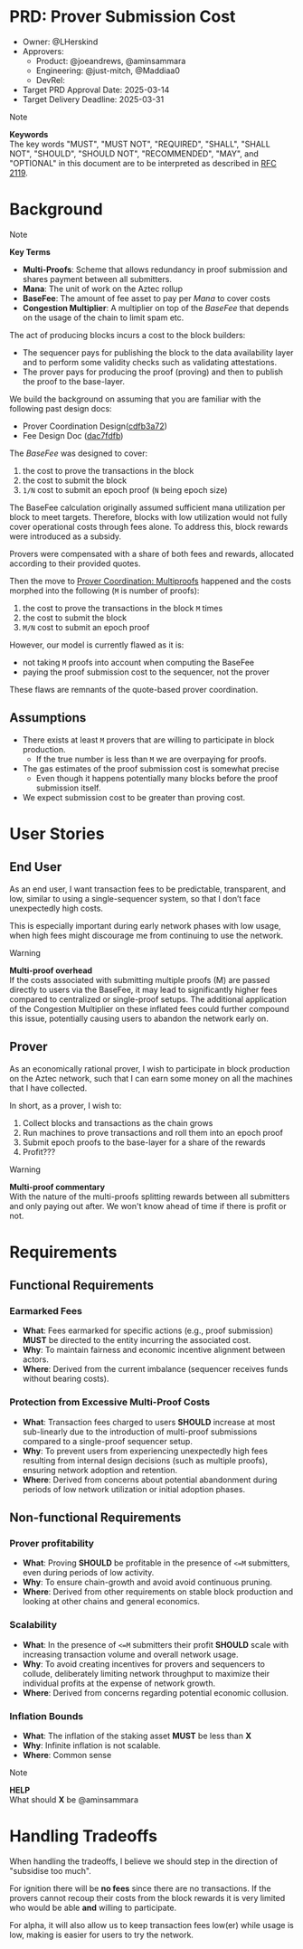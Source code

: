 # PRD: Prover Submission Cost

- Owner: @LHerskind
- Approvers:
  - Product: @joeandrews, @aminsammara
  - Engineering: @just-mitch, @Maddiaa0
  - DevRel:
- Target PRD Approval Date: 2025-03-14
- Target Delivery Deadline: 2025-03-31

> [!NOTE]
> **Keywords**   
> The key words "MUST", "MUST NOT", "REQUIRED", "SHALL", "SHALL NOT", "SHOULD", "SHOULD NOT", "RECOMMENDED", "MAY", and "OPTIONAL" in this document are to be interpreted as described in [RFC 2119](https://datatracker.ietf.org/doc/html/rfc2119).

# Background

> [!NOTE] 
> **Key Terms**   
> - **Multi-Proofs**: Scheme that allows redundancy in proof submission and shares payment between all submitters.
> - **Mana**: The unit of work on the Aztec rollup
> - **BaseFee**: The amount of fee asset to pay per _Mana_ to cover costs
> - **Congestion Multiplier**: A multiplier on top of the _BaseFee_ that depends on the usage of the chain to limit spam etc.

The act of producing blocks incurs a cost to the block builders:

- The sequencer pays for publishing the block to the data availability layer and to perform some validity checks such as validating attestations.
- The prover pays for producing the proof (proving) and then to publish the proof to the base-layer.

We build the background on assuming that you are familiar with the following past design docs:

- Prover Coordination Design([cdfb3a72](https://github.com/AztecProtocol/engineering-designs/blob/cdfb3a72e9b3e4415dcbfe04bd92878996472e6d/in-progress/8509-prover-coordination/design.md))
- Fee Design Doc ([dac7fdfb](https://github.com/AztecProtocol/engineering-designs/blob/dac7fdfbffb0b0d10ce0dff85221f7a6ece1933b/in-progress/8757-fees/design.md))

The _BaseFee_ was designed to cover:

1. the cost to prove the transactions in the block
2. the cost to submit the block
3. `1/N` cost to submit an epoch proof (`N` being epoch size)

The BaseFee calculation originally assumed sufficient mana utilization per block to meet targets. Therefore, blocks with low utilization would not fully cover operational costs through fees alone. To address this, block rewards were introduced as a subsidy.

Provers were compensated with a share of both fees and rewards, allocated according to their provided quotes.

Then the move to [Prover Coordination: Multiproofs](https://hackmd.io/Ivn9axP1SFyEHjpAXVn62g) happened and the costs morphed into the following (`M` is number of proofs):

1. the cost to prove the transactions in the block `M` times
2. the cost to submit the block
3. `M/N` cost to submit an epoch proof

However, our model is currently flawed as it is:

- not taking `M` proofs into account when computing the BaseFee
- paying the proof submission cost to the sequencer, not the prover

These flaws are remnants of the quote-based prover coordination.

## Assumptions

- There exists at least `M` provers that are willing to participate in block production.
  - If the true number is less than `M` we are overpaying for proofs.
- The gas estimates of the proof submission cost is somewhat precise
  - Even though it happens potentially many blocks before the proof submission itself.
- We expect submission cost to be greater than proving cost.

# User Stories

## End User

As an end user, I want transaction fees to be predictable, transparent, and low, similar to using a single-sequencer system, so that I don’t face unexpectedly high costs.

This is especially important during early network phases with low usage, when high fees might discourage me from continuing to use the network.

> [!WARNING]
> **Multi-proof overhead**   
> If the costs associated with submitting multiple proofs (M) are passed directly to users via the BaseFee, it may lead to significantly higher fees compared to centralized or single-proof setups. The additional application of the Congestion Multiplier on these inflated fees could further compound this issue, potentially causing users to abandon the network early on.

## Prover

As an economically rational prover, I wish to participate in block production on the Aztec network, such that I can earn some money on all the machines that I have collected.

In short, as a prover, I wish to:

1. Collect blocks and transactions as the chain grows
2. Run machines to prove transactions and roll them into an epoch proof
3. Submit epoch proofs to the base-layer for a share of the rewards
4. Profit???

> [!WARNING]
> **Multi-proof commentary**   
> With the nature of the multi-proofs splitting rewards between all submitters and only paying out after. We won't know ahead of time if there is profit or not.

# Requirements

## Functional Requirements

### Earmarked Fees

- **What**: Fees earmarked for specific actions (e.g., proof submission) **MUST** be directed to the entity incurring the associated cost.
- **Why**: To maintain fairness and economic incentive alignment between actors.
- **Where**: Derived from the current imbalance (sequencer receives funds without bearing costs).

### Protection from Excessive Multi-Proof Costs

- **What**: Transaction fees charged to users **SHOULD** increase at most sub-linearly due to the introduction of multi-proof submissions compared to a single-proof sequencer setup.
- **Why**: To prevent users from experiencing unexpectedly high fees resulting from internal design decisions (such as multiple proofs), ensuring network adoption and retention.
- **Where**: Derived from concerns about potential abandonment during periods of low network utilization or initial adoption phases.

## Non-functional Requirements

### Prover profitability

- **What**: Proving **SHOULD** be profitable in the presence of `<=M` submitters, even during periods of low activity.
- **Why**: To ensure chain-growth and avoid avoid continuous pruning.
- **Where**: Derived from other requirements on stable block production and looking at other chains and general economics.

### Scalability

- **What**: In the presence of `<=M` submitters their profit **SHOULD** scale with increasing transaction volume and overall network usage.
- **Why**: To avoid creating incentives for provers and sequencers to collude, deliberately limiting network throughput to maximize their individual profits at the expense of network growth.
- **Where**: Derived from concerns regarding potential economic collusion.

### Inflation Bounds

- **What**: The inflation of the staking asset **MUST** be less than **X**
- **Why**: Infinite inflation is not scalable.
- **Where**: Common sense

> [!NOTE]
> **HELP**  
> What should **X** be @aminsammara

# Handling Tradeoffs

When handling the tradeoffs, I believe we should step in the direction of "subsidise too much".

For ignition there will be **no fees** since there are no transactions. If the provers cannot recoup their costs from the block rewards it is very limited who would be able **and** willing to participate.

For alpha, it will also allow us to keep transaction fees low(er) while usage is low, making is easier for users to try the network.
